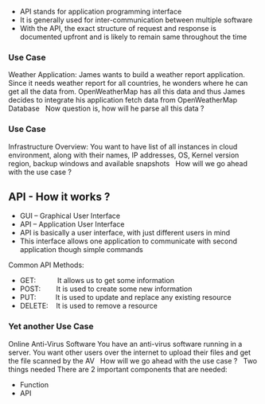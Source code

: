 * API stands for application programming interface
* It is generally used for inter-communication between multiple software
* With the API, the exact structure of request and response is documented upfront and is likely to remain same throughout the time
 
### Use Case
Weather Application:
James wants to build a weather report application. 
Since it needs weather report for all countries, he wonders where he can get all the data from.
OpenWeatherMap has all this data and thus James decides to integrate his application fetch data from OpenWeatherMap Database
 
Now question is, how will he parse all this data ? 
 
### Use Case
Infrastructure Overview:
You want to have list of all instances in cloud environment, along with their names, IP addresses, OS, Kernel version region, backup windows and available snapshots
 
How will we go ahead with the use case ?

## API - How it works ?

* GUI – Graphical User Interface
* API – Application User Interface
* API is basically a user interface, with just different users in mind
* This interface allows one application to communicate with second application though simple commands

Common API Methods:
* GET:           It allows us to get some information
* POST:        It is used to create some new information
* PUT:          It is used to update and replace any existing resource
* DELETE:    It is used to remove a resource
 

### Yet another Use Case
Online Anti-Virus Software
You have an anti-virus software running in a server.
You want other users over the internet to upload their files and get the file scanned by the AV
 
How will we go ahead with the use case ?
 
Two things needed 
There are 2 important components that are needed:
* Function
* API
